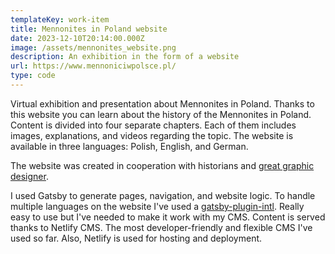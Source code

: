 ```yaml
---
templateKey: work-item
title: Mennonites in Poland website
date: 2023-12-10T20:14:00.000Z
image: /assets/mennonites_website.png
description: An exhibition in the form of a website
url: https://www.mennoniciwpolsce.pl/
type: code
---
```

Virtual exhibition and presentation about Mennonites in Poland. Thanks to this website you can learn about the history of the Mennonites in Poland. Content is divided into four separate chapters. Each of them includes images, explanations, and videos regarding the topic. The website is available in three languages: Polish, English, and German.

The website was created in cooperation with historians and <a href="https://krawczymaciej.tumblr.com/">great graphic designer</a>.

I used Gatsby to generate pages, navigation, and website logic. To handle multiple languages on the website I've used a <a href="https://github.com/wiziple/gatsby-plugin-intl">gatsby-plugin-intl</a>. Really easy to use but I've needed to make it work with my CMS. Content is served thanks to Netlify CMS. The most developer-friendly and flexible CMS I've used so far.
Also, Netlify is used for hosting and deployment. 
